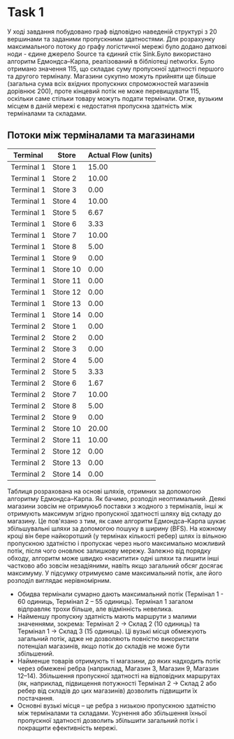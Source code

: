 
# Task 1

У ході завдання побудовано граф відповідно наведеній структурі з 20 вершинами та заданими пропускними здатностями.
Для розрахунку максимального потоку до графу логістичної 
мережі було додано даткові ноди - єдине джерело Source та єдиний стік Sink.Було використано алгоритм Едмондса–Карпа, реалізований в бібліотеці networkx. Було отримано значення 115, що складає суму пропускної здатності першого та другого терміналу. Магазини сукупно можуть прийняти ще більше (загальна сума всіх вхідних пропускних спроможностей магазинів дорівнює 200), проте кінцевий потік не може перевищувати 115, оскільки саме стільки товару можуть подати термінали. Отже, вузьким місцем в даній мережі є недостатня пропускна здатність між терміналами та складами.

## Потоки між терміналами та магазинами

| Terminal   | Store      | Actual Flow (units)    |
|------------|------------|------------------------|
| Terminal 1 | Store 1    | 15.00                  |
| Terminal 1 | Store 2    | 10.00                  |
| Terminal 1 | Store 3    | 0.00                   |
| Terminal 1 | Store 4    | 10.00                  |
| Terminal 1 | Store 5    | 6.67                   |
| Terminal 1 | Store 6    | 3.33                   |
| Terminal 1 | Store 7    | 10.00                  |
| Terminal 1 | Store 8    | 5.00                   |
| Terminal 1 | Store 9    | 0.00                   |
| Terminal 1 | Store 10   | 0.00                   |
| Terminal 1 | Store 11   | 0.00                   |
| Terminal 1 | Store 12   | 0.00                   |
| Terminal 1 | Store 13   | 0.00                   |
| Terminal 1 | Store 14   | 0.00                   |
| Terminal 2 | Store 1    | 0.00                   |
| Terminal 2 | Store 2    | 0.00                   |
| Terminal 2 | Store 3    | 0.00                   |
| Terminal 2 | Store 4    | 5.00                   |
| Terminal 2 | Store 5    | 3.33                   |
| Terminal 2 | Store 6    | 1.67                   |
| Terminal 2 | Store 7    | 10.00                  |
| Terminal 2 | Store 8    | 5.00                   |
| Terminal 2 | Store 9    | 0.00                   |
| Terminal 2 | Store 10   | 20.00                  |
| Terminal 2 | Store 11   | 10.00                  |
| Terminal 2 | Store 12   | 0.00                   |
| Terminal 2 | Store 13   | 0.00                   |
| Terminal 2 | Store 14   | 0.00                   |

Таблиця розрахована на основі шляхів, отримних за допомогою алгоритму Едмондса–Карпа. 
Як бачимо, розподіл неоптимальний. Деякі магазини зовсім не отримуюьб поставки 
з жодного з терміналів, інші ж отримують максимум згідно пропускної здатності шляху від складу до магазину. 
Це пов'язано з тим, як саме алгоритм Едмондса–Карпа шукає збільшувальні шляхи за допомогою пошуку в ширину (BFS).
На кожному кроці він бере найкоротший (у термінах кількості ребер) шлях із вільною пропускною здатністю 
і пропускає через нього максимально можливий потік, після чого оновлює залишкову мережу. 
Залежно від порядку обходу, алгоритм може швидко «наситити» одні шляхи та лишити інші частково 
або зовсім незадіяними, навіть якщо загальний обсяг досягає максимуму.
У підсумку отримуємо саме максимальний потік, але його розподіл виглядає нерівномірним. 

- Обидва термінали сумарно дають максимальний потік (Термінал 1 - 60 одиниць, 
Термінал 2 – 55 одиниць). Термінал 1 загалом відправляє трохи більше, 
але відмінність невелика. 
- Найменшу пропускну здатність мають маршрути з малими значеннями, 
зокрема: Термінал 2 → Склад 2 (10 одиниць) та Термінал 1 → Склад 3 (15 одиниць). 
Ці вузькі місця обмежують загальний потік, адже не дозволяють повністю використати 
потенціал магазинів, якщо потік до складів не може бути збільшений.
- Найменше товарів отримують ті магазини, до яких надходить потік через обмежені ребра 
(наприклад, Магазин 3, Магазин 9, Магазин 12–14). Збільшення пропускної здатності 
на відповідних маршрутах (як, наприклад, підвищення потужності Термінал 2 → Склад 2 або ребер від складів до цих магазинів) 
дозволить підвищити їх постачання.
- Основні вузькі місця – це ребра з низькою пропускною здатністю між терміналами та складами.
Усунення або збільшення їхньої пропускної здатності дозволить збільшити загальний потік і покращити ефективність мережі.

